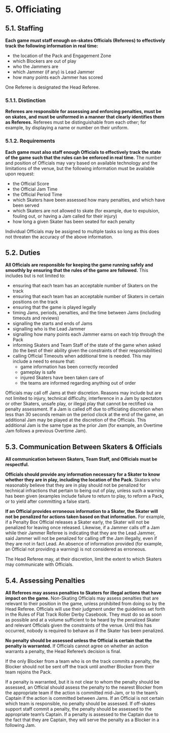 
# 5. Officiating

## 5.1. Staffing

**Each game must staff enough on-skates Officials (Referees) to effectively track the following information in real time:**

- the location of the Pack and Engagement Zone
- which Blockers are out of play
- who the Jammers are
- which Jammer (if any) is Lead Jammer
- how many points each Jammer has scored

One Referee is designated the Head Referee.

### 5.1.1. Distinction

**Referees are responsible for assessing and enforcing penalties, must be on skates, and must be uniformed in a manner that clearly identifies them as Referees.** Referees must be distinguishable from each other; for example, by displaying a name or number on their uniform.

### 5.1.2. Requirements

**Each game must also staff enough Officials to effectively track the state of the game such that the rules can be enforced in real time.** The number and position of Officials may vary based on available technology and the limitations of the venue, but the following information must be available upon request:

- the Official Score
- the Official Jam Time
- the Official Period Time
- which Skaters have been assessed how many penalties, and which have been served
- which Skaters are not allowed to skate (for example, due to expulsion, fouling out, or having a Jam called for their injury)
- how long a given Skater has been seated for each penalty

Individual Officials may be assigned to multiple tasks so long as this does not threaten the accuracy of the above information.

## 5.2. Duties

**All Officials are responsible for keeping the game running safely and smoothly by ensuring that the rules of the game are followed.** This includes but is not limited to:

- ensuring that each team has an acceptable number of Skaters on the track
- ensuring that each team has an acceptable number of Skaters in certain positions on the track
- ensuring that the game is played legally
- timing Jams, periods, penalties, and the time between Jams (including timeouts and reviews)
- signalling the starts and ends of Jams
- signalling who is the Lead Jammer
- signalling how many points each Jammer earns on each trip through the Pack
- informing Skaters and Team Staff of the state of the game when asked (to the best of their ability given the constraints of their responsibilities)
- calling Official Timeouts when additional time is needed. This may include a need to ensure that:
  - game information has been correctly recorded
  - gameplay is safe
  - injured Skaters have been taken care of
  - the teams are informed regarding anything out of order

Officials may call off Jams at their discretion. Reasons may include but are not limited to injury, technical difficulty, interference in a Jam by spectators or other Skaters, unsafe play, or illegal play that cannot be rectified via penalty assessment. If a Jam is called off due to officiating discretion when less than 30 seconds remain on the period clock at the end of the game, an additional Jam may be played at the discretion of the Officials. This additional Jam is the same type as the prior Jam (for example, an Overtime Jam follows a previous Overtime Jam).

## 5.3. Communication Between Skaters & Officials

**All communication between Skaters, Team Staff, and Officials must be respectful.**

**Officials should provide any information necessary for a Skater to know whether they are in play, including the location of the Pack.** Skaters who reasonably believe that they are in play should not be penalized for technical infractions that pertain to being out of play, unless such a warning has been given (examples include failure to return to play, to reform a Pack, or to yield after committing a false start).

**If an Official provides erroneous information to a Skater, the Skater will not be penalized for actions taken based on that information.** For example, if a Penalty Box Official releases a Skater early, the Skater will not be penalized for leaving once released. Likewise, if a Jammer calls off a Jam while their Jammer Referee is indicating that they are the Lead Jammer, said Jammer will not be penalized for calling off the Jam illegally, even if they are not in fact Lead. An absence of information provided (for example, an Official not providing a warning) is not considered as erroneous.

The Head Referee may, at their discretion, limit the extent to which Skaters may communicate with Officials.

## 5.4. Assessing Penalties

**All Referees may assess penalties to Skaters for illegal actions that have impact on the game.** Non-Skating Officials may assess penalties that are relevant to their position in the game, unless prohibited from doing so by the Head Referee. Officials will use their judgment under the guidelines set forth in the Rules of Flat Track Roller Derby Casebook. They must do so as soon as possible and at a volume sufficient to be heard by the penalized Skater and relevant Officials given the constraints of the venue. Until this has occurred, nobody is required to behave as if the Skater has been penalized.

**No penalty should be assessed unless the Official is certain that the penalty is warranted.** If Officials cannot agree on whether an action warrants a penalty, the Head Referee’s decision is final.

If the only Blocker from a team who is on the track commits a penalty, the Blocker should not be sent off the track until another Blocker from their team rejoins the Pack.

If a penalty is warranted, but it is not clear to whom the penalty should be assessed, an Official should assess the penalty to the nearest Blocker from the appropriate team if the action is committed mid-Jam, or to the team’s Captain if the action is committed between Jams. If an Official is not certain which team is responsible, no penalty should be assessed. If off-skates support staff commit a penalty, the penalty should be assessed to the appropriate team’s Captain. If a penalty is assessed to the Captain due to the fact that they are Captain, they will serve the penalty as a Blocker in a following Jam.
